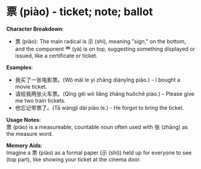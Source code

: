 # **票 (piào) - ticket; note; ballot**

**Character Breakdown**:  
- 票 (piào): The main radical is 示 (shì), meaning "sign," on the bottom, and the component 覀 (yà) is on top, suggesting something displayed or issued, like a certificate or ticket.

**Examples**:  
- 我买了一张电影票。(Wǒ mǎi le yì zhāng diànyǐng piào.) - I bought a movie ticket.  
- 请给我两张火车票。(Qǐng gěi wǒ liǎng zhāng huǒchē piào.) - Please give me two train tickets.  
- 他忘记带票了。(Tā wàngjì dài piào le.) - He forgot to bring the ticket.

**Usage Notes**:  
票 (piào) is a measureable, countable noun often used with 张 (zhāng) as the measure word.

**Memory Aids**:  
Imagine a 票 (piào) as a formal paper (示 (shì)) held up for everyone to see (top part), like showing your ticket at the cinema door.